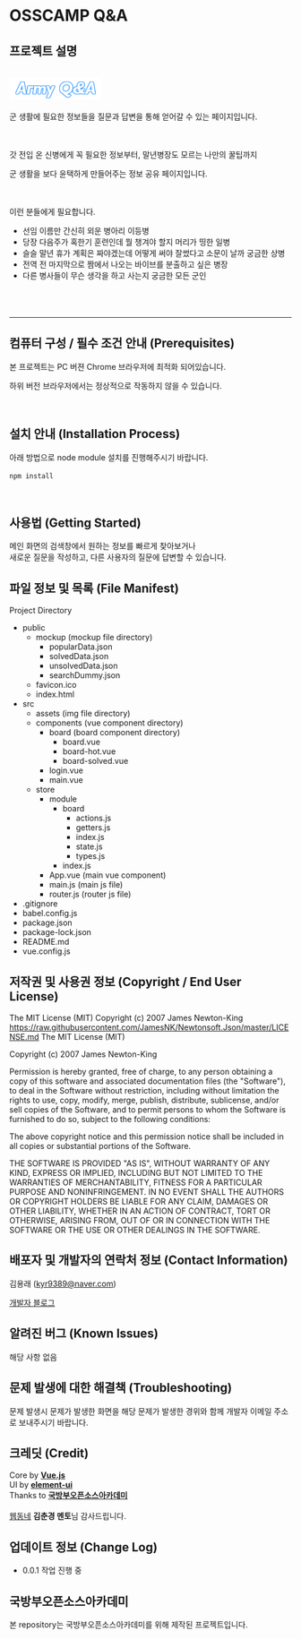 # OSSCAMP Q&A

## 프로젝트 설명
<br><img src="./src/assets/realLogo.png" alt="ARMY Q&A">
<br><br>
군 생활에 필요한 정보들을 질문과 답변을 통해 얻어갈 수 있는 페이지입니다.

<br><br>
갓 전입 온 신병에게 꼭 필요한 정보부터, 말년병장도 모르는 나만의 꿀팁까지

군 생활을 보다 윤택하게 만들어주는 정보 공유 페이지입니다.

<br><br>
이런 분들에게 필요합니다.
- 선임 이름만 간신히 외운 병아리 이등병
- 당장 다음주가 혹한기 훈련인데 뭘 챙겨야 할지 머리가 띵한 일병
- 슬슬 말년 휴가 계획은 짜야겠는데 어떻게 써야 잘썼다고 소문이 날까 궁금한 상병
- 전역 전 마지막으로 짬에서 나오는 바이브를 분출하고 싶은 병장
- 다른 병사들이 무슨 생각을 하고 사는지 궁금한 모든 군인
<br><br><br><br>

***

## 컴퓨터 구성 / 필수 조건 안내 (Prerequisites)
본 프로젝트는 PC 버젼 Chrome 브라우저에 최적화 되어있습니다.

하위 버전 브라우저에서는 정상적으로 작동하지 않을 수 있습니다.

<br>

## 설치 안내 (Installation Process)
아래 방법으로 node module 설치를 진행해주시기 바랍니다. 

``` npm install ```

<BR>

## 사용법 (Getting Started)

메인 화면의 검색창에서 원하는 정보를 빠르게 찾아보거나<br>
새로운 질문을 작성하고, 다른 사용자의 질문에 답변할 수 있습니다.

## 파일 정보 및 목록 (File Manifest)

Project Directory<br>
- public<br>
  - mockup (mockup file directory)<br>
    - popularData.json
    - solvedData.json
    - unsolvedData.json
    - searchDummy.json
  - favicon.ico
  - index.html
- src<br>
   - assets (img file directory)<br>
   - components (vue component directory)<br>
     - board (board component directory)<br>
       - board.vue<br>
       - board-hot.vue<br>
       - board-solved.vue<br>
     - login.vue<br>
     - main.vue<br>
  - store<br>
    - module<br>
      - board<br>
        - actions.js<br>
        - getters.js<br>
        - index.js<br>
        - state.js<br>
        - types.js<br>
      - index.js<br>
    - App.vue (main vue component)<br>
    - main.js (main js file)<br>
    - router.js (router js file)<br>
- .gitignore<br>
- babel.config.js<br>
- package.json<br>
- package-lock.json<br>
- README.md<br>
- vue.config.js<br>

## 저작권 및 사용권 정보 (Copyright / End User License)

The MIT License (MIT)
Copyright (c) 2007 James Newton-King
https://raw.githubusercontent.com/JamesNK/Newtonsoft.Json/master/LICENSE.md
The MIT License (MIT)
 
Copyright (c) 2007 James Newton-King
 
Permission is hereby granted, free of charge, to any person obtaining a copy of
this software and associated documentation files (the "Software"), to deal in
the Software without restriction, including without limitation the rights to
use, copy, modify, merge, publish, distribute, sublicense, and/or sell copies of
the Software, and to permit persons to whom the Software is furnished to do so,
subject to the following conditions:
 
The above copyright notice and this permission notice shall be included in all
copies or substantial portions of the Software.
 
THE SOFTWARE IS PROVIDED "AS IS", WITHOUT WARRANTY OF ANY KIND, EXPRESS OR
IMPLIED, INCLUDING BUT NOT LIMITED TO THE WARRANTIES OF MERCHANTABILITY, FITNESS
FOR A PARTICULAR PURPOSE AND NONINFRINGEMENT. IN NO EVENT SHALL THE AUTHORS OR
COPYRIGHT HOLDERS BE LIABLE FOR ANY CLAIM, DAMAGES OR OTHER LIABILITY, WHETHER
IN AN ACTION OF CONTRACT, TORT OR OTHERWISE, ARISING FROM, OUT OF OR IN
CONNECTION WITH THE SOFTWARE OR THE USE OR OTHER DEALINGS IN THE SOFTWARE.

## 배포자 및 개발자의 연락처 정보 (Contact Information)
김용래 (kyr9389@naver.com)

[개발자 블로그](https://usage.tistory.com/)

## 알려진 버그 (Known Issues)
해당 사항 없음

## 문제 발생에 대한 해결책 (Troubleshooting)
문제 발생시 문제가 발생한 화면을 해당 문제가 발생한 경위와 함께 개발자 이메일 주소로 보내주시기 바랍니다.

## 크레딧 (Credit)

Core by **[Vue.js](https://vuejs.org/)**<br>
UI by **[element-ui](https://element.eleme.io/)**<br>
Thanks to **[국방부오픈소스아카데미](https://osam.kr/)**<br><br>
[웹동네](http://webdongne.com) **김춘경 멘토**님 감사드립니다.

## 업데이트 정보 (Change Log)
- 0.0.1 작업 진행 중


## 국방부오픈소스아카데미
본 repository는 국방부오픈소스아카데미를 위해 제작된 프로젝트입니다.


